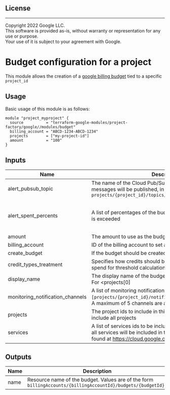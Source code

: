 ## License
---
Copyright 2022 Google LLC.  
This software is provided as-is, without warranty or representation for any use or purpose.  
Your use of it is subject to your agreement with Google.  

# Budget configuration for a project

This module allows the creation of a [google billing budget](https://www.terraform.io/docs/providers/google/r/billing_budget.html) tied to a specific `project_id`

## Usage

Basic usage of this module is as follows:

```hcl
module "project_myproject" {
  source          = "terraform-google-modules/project-factory/google//modules/budget"
  billing_account = "ABCD-1234-ABCD-1234"
  projects        = ["my-project-id"]
  amount          = "100"
}
```

<!-- BEGINNING OF PRE-COMMIT-TERRAFORM DOCS HOOK -->
## Inputs

| Name | Description | Type | Default | Required |
|------|-------------|------|---------|:--------:|
| alert\_pubsub\_topic | The name of the Cloud Pub/Sub topic where budget related messages will be published, in the form of `projects/{project_id}/topics/{topic_id}` | `string` | `null` | no |
| alert\_spent\_percents | A list of percentages of the budget to alert on when threshold is exceeded | `list(number)` | <pre>[<br>  0.5,<br>  0.7,<br>  1<br>]</pre> | no |
| amount | The amount to use as the budget | `number` | n/a | yes |
| billing\_account | ID of the billing account to set a budget on | `string` | n/a | yes |
| create\_budget | If the budget should be created | `bool` | `true` | no |
| credit\_types\_treatment | Specifies how credits should be treated when determining spend for threshold calculations | `string` | `"INCLUDE_ALL_CREDITS"` | no |
| display\_name | The display name of the budget. If not set defaults to `Budget For <projects[0]|All Projects>` | `string` | `null` | no |
| monitoring\_notification\_channels | A list of monitoring notification channels in the form `[projects/{project_id}/notificationChannels/{channel_id}]`. A maximum of 5 channels are allowed. | `list(string)` | `[]` | no |
| projects | The project ids to include in this budget. If empty budget will include all projects | `list(string)` | n/a | yes |
| services | A list of services ids to be included in the budget. If omitted, all services will be included in the budget. Service ids can be found at https://cloud.google.com/skus/ | `list(string)` | `null` | no |

## Outputs

| Name | Description |
|------|-------------|
| name | Resource name of the budget. Values are of the form `billingAccounts/{billingAccountId}/budgets/{budgetId}.` |

<!-- END OF PRE-COMMIT-TERRAFORM DOCS HOOK -->
